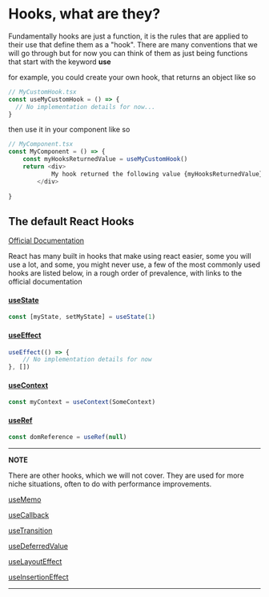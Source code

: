 # Hooks, what are they?

Fundamentally hooks are just a function, it is the rules that are applied to their use that define them as a "hook". There are many conventions that we will go through but for now you can think of them
as just being functions that start with the keyword **use** 

for example, you could create your own hook, that returns an object like so

```typescript jsx
// MyCustomHook.tsx
const useMyCustomHook = () => {
  // No implementation details for now...
}
```

then use it in your component like so

```typescript jsx
// MyComponent.tsx
const MyComponent = () => {
    const myHooksReturnedValue = useMyCustomHook()
    return <div>
            My hook returned the following value {myHooksReturnedValue}
        </div>
    
}
```

## The default React Hooks

[Official Documentation](https://react.dev/reference/react/hooks)

React has many built in hooks that make using react easier, some you will use a lot, and some, you might never use, a few of the most commonly used hooks are listed below, in a rough order of prevalence, with links to the official documentation

#### [useState](https://react.dev/reference/react/hooks#state-hooks)
```typescript jsx
const [myState, setMyState] = useState(1)
```

#### [useEffect](https://react.dev/reference/react/hooks#effect-hooks)
```typescript jsx
useEffect(() => {
    // No implementation details for now
}, [])
```

#### [useContext](https://react.dev/reference/react/hooks#context-hooks)

```typescript jsx
const myContext = useContext(SomeContext)
```

#### [useRef](https://react.dev/reference/react/hooks#ref-hooks)

```typescript jsx
const domReference = useRef(null)
```

---
**NOTE**

There are other hooks, which we will not cover. They are used for more niche situations, often to do with performance improvements.

[useMemo](https://react.dev/reference/react/useMemo)

[useCallback](https://react.dev/reference/react/useCallback)

[useTransition](https://react.dev/reference/react/useTransition)

[useDeferredValue](https://react.dev/reference/react/useDeferredValue)

[useLayoutEffect](https://react.dev/reference/react/useLayoutEffect)

[useInsertionEffect](https://react.dev/reference/react/useInsertionEffect)

---